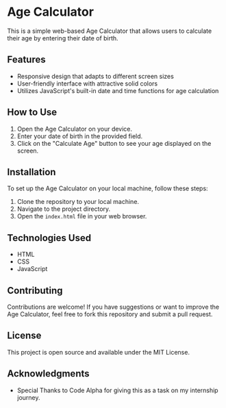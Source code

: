 # Age Calculator

This is a simple web-based Age Calculator that allows users to calculate their age by entering their date of birth.

## Features

- Responsive design that adapts to different screen sizes
- User-friendly interface with attractive solid colors
- Utilizes JavaScript's built-in date and time functions for age calculation

## How to Use

1. Open the Age Calculator on your device.
2. Enter your date of birth in the provided field.
3. Click on the "Calculate Age" button to see your age displayed on the screen.

## Installation

To set up the Age Calculator on your local machine, follow these steps:

1. Clone the repository to your local machine.
2. Navigate to the project directory.
3. Open the `index.html` file in your web browser.

## Technologies Used

- HTML
- CSS
- JavaScript

## Contributing

Contributions are welcome! If you have suggestions or want to improve the Age Calculator, feel free to fork this repository and submit a pull request.

## License

This project is open source and available under the MIT License.

## Acknowledgments

- Special Thanks to Code Alpha for giving this as a task on my internship journey.

